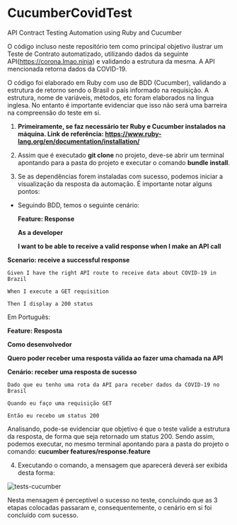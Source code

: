 # CucumberCovidTest
API Contract Testing Automation using Ruby and Cucumber

O código incluso neste repositório tem como principal objetivo ilustrar um Teste de Contrato automatizado, utilizando dados da seguinte API(https://corona.lmao.ninja) e validando a estrutura da mesma. A API mencionada retorna dados da COVID-19.

O código foi elaborado em Ruby com uso de BDD (Cucumber), validando a estrutura de retorno sendo o Brasil o país informado na requisição.
A estrutura, nome de variáveis, métodos, etc foram elaborados na língua inglesa. No entanto é importante evidenciar que isso não será uma barreira na compreensão do teste em si.

1. <b>Primeiramente, se faz necessário ter Ruby e Cucumber instalados na máquina. Link de referência: https://www.ruby-lang.org/en/documentation/installation/</b>

2. Assim que é executado <b>git clone</b> no projeto, deve-se abrir um terminal apontando para a pasta do projeto e executar o comando <b>bundle install</b>.

3. Se as dependências forem instaladas com sucesso, podemos iniciar a visualização da resposta da automação. É importante notar alguns pontos:

  - Seguindo BDD, temos o seguinte cenário:
  
    <b>Feature: Response
    
    As a developer
    
    I want to be able to receive a valid response when I make an API call</b>
    

  <b>Scenario: receive a successful response</b>
  
    Given I have the right API route to receive data about COVID-19 in Brazil
    
    When I execute a GET requisition
    
    Then I display a 200 status
    


Em Português:

  <b>Feature: Resposta
  
  Como desenvolvedor
  
  Quero poder receber uma resposta válida ao fazer uma chamada na API</b>
  

  <b>Cenário: receber uma resposta de sucesso</b>
  
    Dado que eu tenho uma rota da API para receber dados da COVID-19 no Brasil
    
    Quando eu faço uma requisição GET
    
    Então eu recebo um status 200
    

Analisando, pode-se evidenciar que objetivo é que o teste valide a estrutura da resposta, de forma que seja retornado um status 200.
Sendo assim, podemos executar, no mesmo terminal apontando para a pasta do projeto o comando: <b>cucumber features/response.feature</b>

4. Executando o comando, a mensagem que aparecerá deverá ser exibida desta forma:

![tests-cucumber](https://user-images.githubusercontent.com/44241382/130378638-d0bf982b-e2af-4257-a4d6-00e9b14cff4f.PNG)

Nesta mensagem é perceptível o sucesso no teste, concluindo que as 3 etapas colocadas passaram e, consequentemente, o cenário em si foi concluído com sucesso.
